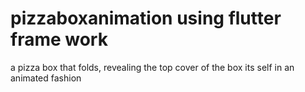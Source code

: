 # pizzaboxanimation using flutter frame work
a pizza box that folds, revealing the top cover of the box its self in an animated fashion
